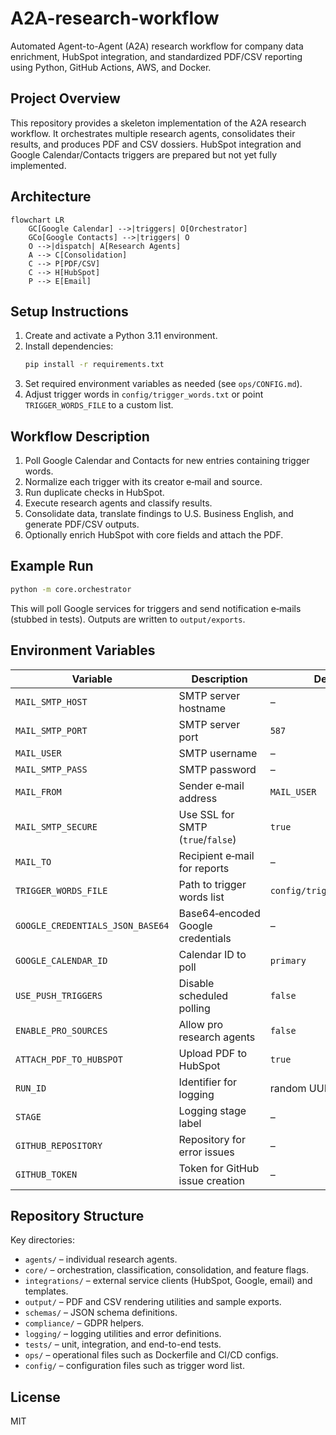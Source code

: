 # A2A-research-workflow

Automated Agent-to-Agent (A2A) research workflow for company data enrichment, HubSpot integration, and standardized PDF/CSV reporting using Python, GitHub Actions, AWS, and Docker.

## Project Overview

This repository provides a skeleton implementation of the A2A research workflow. It orchestrates multiple research agents, consolidates their results, and produces PDF and CSV dossiers. HubSpot integration and Google Calendar/Contacts triggers are prepared but not yet fully implemented.

## Architecture

```mermaid
flowchart LR
    GC[Google Calendar] -->|triggers| O[Orchestrator]
    GCo[Google Contacts] -->|triggers| O
    O -->|dispatch| A[Research Agents]
    A --> C[Consolidation]
    C --> P[PDF/CSV]
    C --> H[HubSpot]
    P --> E[Email]
```

## Setup Instructions

1. Create and activate a Python 3.11 environment.
2. Install dependencies:
   ```bash
   pip install -r requirements.txt
   ```
3. Set required environment variables as needed (see `ops/CONFIG.md`).
4. Adjust trigger words in `config/trigger_words.txt` or point `TRIGGER_WORDS_FILE` to a custom list.

## Workflow Description

1. Poll Google Calendar and Contacts for new entries containing trigger words.
2. Normalize each trigger with its creator e‑mail and source.
3. Run duplicate checks in HubSpot.
4. Execute research agents and classify results.
5. Consolidate data, translate findings to U.S. Business English, and generate PDF/CSV outputs.
6. Optionally enrich HubSpot with core fields and attach the PDF.

## Example Run

```bash
python -m core.orchestrator
```

This will poll Google services for triggers and send notification e‑mails (stubbed in tests). Outputs are written to `output/exports`.

## Environment Variables

| Variable | Description | Default |
| --- | --- | --- |
| `MAIL_SMTP_HOST` | SMTP server hostname | – |
| `MAIL_SMTP_PORT` | SMTP server port | `587` |
| `MAIL_USER` | SMTP username | – |
| `MAIL_SMTP_PASS` | SMTP password | – |
| `MAIL_FROM` | Sender e‑mail address | `MAIL_USER` |
| `MAIL_SMTP_SECURE` | Use SSL for SMTP (`true`/`false`) | `true` |
| `MAIL_TO` | Recipient e‑mail for reports | – |
| `TRIGGER_WORDS_FILE` | Path to trigger words list | `config/trigger_words.txt` |
| `GOOGLE_CREDENTIALS_JSON_BASE64` | Base64‑encoded Google credentials | – |
| `GOOGLE_CALENDAR_ID` | Calendar ID to poll | `primary` |
| `USE_PUSH_TRIGGERS` | Disable scheduled polling | `false` |
| `ENABLE_PRO_SOURCES` | Allow pro research agents | `false` |
| `ATTACH_PDF_TO_HUBSPOT` | Upload PDF to HubSpot | `true` |
| `RUN_ID` | Identifier for logging | random UUID |
| `STAGE` | Logging stage label | – |
| `GITHUB_REPOSITORY` | Repository for error issues | – |
| `GITHUB_TOKEN` | Token for GitHub issue creation | – |

## Repository Structure

Key directories:

- `agents/` – individual research agents.
- `core/` – orchestration, classification, consolidation, and feature flags.
- `integrations/` – external service clients (HubSpot, Google, email) and templates.
- `output/` – PDF and CSV rendering utilities and sample exports.
- `schemas/` – JSON schema definitions.
- `compliance/` – GDPR helpers.
- `logging/` – logging utilities and error definitions.
- `tests/` – unit, integration, and end-to-end tests.
- `ops/` – operational files such as Dockerfile and CI/CD configs.
- `config/` – configuration files such as trigger word list.

## License

MIT

